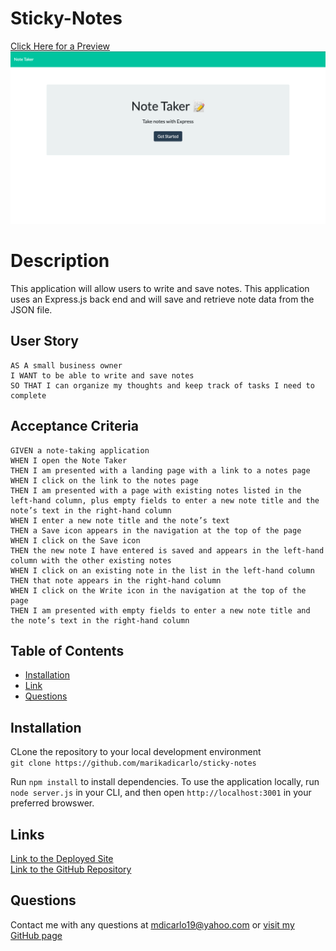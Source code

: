 # Sticky-Notes

[Click Here for a Preview](https://drive.google.com/file/d/1klTL41yw8aYfsQRd66Vs7sgMQjchBiJZ/view)
![sticky-notes](/stickynotes.png)

# Description
This application will allow users to write and save notes. This application uses an Express.js back end and will save and retrieve note data from the JSON file.

## User Story
```
AS A small business owner
I WANT to be able to write and save notes
SO THAT I can organize my thoughts and keep track of tasks I need to complete
```

## Acceptance Criteria
```
GIVEN a note-taking application
WHEN I open the Note Taker
THEN I am presented with a landing page with a link to a notes page
WHEN I click on the link to the notes page
THEN I am presented with a page with existing notes listed in the left-hand column, plus empty fields to enter a new note title and the note’s text in the right-hand column
WHEN I enter a new note title and the note’s text
THEN a Save icon appears in the navigation at the top of the page
WHEN I click on the Save icon
THEN the new note I have entered is saved and appears in the left-hand column with the other existing notes
WHEN I click on an existing note in the list in the left-hand column
THEN that note appears in the right-hand column
WHEN I click on the Write icon in the navigation at the top of the page
THEN I am presented with empty fields to enter a new note title and the note’s text in the right-hand column
```

## Table of Contents
- [Installation](#Installation)
- [Link](#Link)
- [Questions](#Questions)

## Installation
CLone the repository to your local development environment <br />
`git clone https://github.com/marikadicarlo/sticky-notes`

Run `npm install` to install dependencies. To use the application locally, run `node server.js` in your CLI, and then open `http://localhost:3001` in your preferred browswer. 


## Links
[Link to the Deployed Site](https://stark-peak-32409.herokuapp.com/notes) <br />
[Link to the GitHub Repository](https://github.com/marikadicarlo/sticky-notes)


## Questions
Contact me with any questions at <mdicarlo19@yahoo.com> or [visit my GitHub page](https://github.com/marikadicarlo)